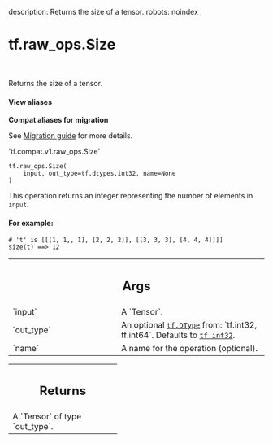 description: Returns the size of a tensor.
robots: noindex

# tf.raw_ops.Size

<!-- Insert buttons and diff -->

<table class="tfo-notebook-buttons tfo-api nocontent" align="left">

</table>



Returns the size of a tensor.

<section class="expandable">
  <h4 class="showalways">View aliases</h4>
  <p>
<b>Compat aliases for migration</b>
<p>See
<a href="https://www.tensorflow.org/guide/migrate">Migration guide</a> for
more details.</p>
<p>`tf.compat.v1.raw_ops.Size`</p>
</p>
</section>

<pre class="devsite-click-to-copy prettyprint lang-py tfo-signature-link">
<code>tf.raw_ops.Size(
    input, out_type=tf.dtypes.int32, name=None
)
</code></pre>



<!-- Placeholder for "Used in" -->

This operation returns an integer representing the number of elements in
`input`.

#### For example:



```
# 't' is [[[1, 1,, 1], [2, 2, 2]], [[3, 3, 3], [4, 4, 4]]]]
size(t) ==> 12
```

<!-- Tabular view -->
 <table class="responsive fixed orange">
<colgroup><col width="214px"><col></colgroup>
<tr><th colspan="2"><h2 class="add-link">Args</h2></th></tr>

<tr>
<td>
`input`
</td>
<td>
A `Tensor`.
</td>
</tr><tr>
<td>
`out_type`
</td>
<td>
An optional <a href="../../tf/dtypes/DType.md"><code>tf.DType</code></a> from: `tf.int32, tf.int64`. Defaults to <a href="../../tf.md#int32"><code>tf.int32</code></a>.
</td>
</tr><tr>
<td>
`name`
</td>
<td>
A name for the operation (optional).
</td>
</tr>
</table>



<!-- Tabular view -->
 <table class="responsive fixed orange">
<colgroup><col width="214px"><col></colgroup>
<tr><th colspan="2"><h2 class="add-link">Returns</h2></th></tr>
<tr class="alt">
<td colspan="2">
A `Tensor` of type `out_type`.
</td>
</tr>

</table>

